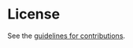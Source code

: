 # License

See the
[guidelines for contributions](https://github.com/bemasc/masque-decorrelation/blob/main/CONTRIBUTING.md).
